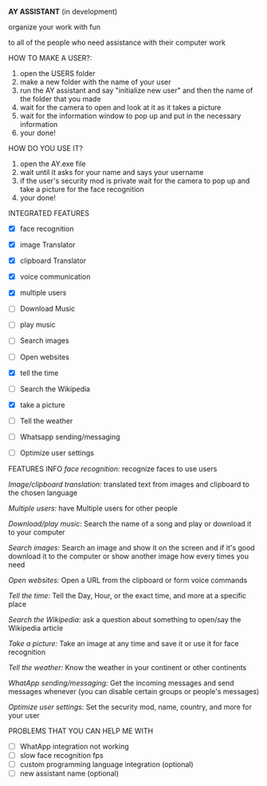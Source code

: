 **AY ASSISTANT** (in development)

organize your work with fun

to all of the people who need assistance with their computer work


HOW TO MAKE A USER?:

1. open the USERS folder
2. make a new folder with the name of your user
3. run the AY assistant and say "initialize new user" and then the name of the folder that you made
4. wait for the camera to open and look at it as it takes a picture
5. wait for the information window to pop up and put in the necessary information
6. your done!


HOW DO YOU USE IT?

1. open the AY.exe file
2. wait until it asks for your name and says your username
3. if the user's security mod is private wait for the camera to pop up and take a picture for the face recognition
4. your done!


INTEGRATED FEATURES

* [X] face recognition
* [X] image Translator
* [X] clipboard Translator
* [X] voice communication
* [X] multiple users
* [ ] Download Music
* [ ] play music
* [ ] Search images
* [ ] Open websites
* [X] tell the time
* [ ] Search the Wikipedia
* [X] take a picture
* [ ] Tell the weather
* [ ] Whatsapp sending/messaging
* [ ] Optimize user settings



FEATURES INFO
*face recognition:* recognize faces to use users


*Image/clipboard translation:* translated text from images and clipboard to the chosen language


*Multiple users:* have Multiple users for other people


*Download/play music:* Search the name of a song and play or download it to your computer


*Search images:* Search an image and show it on the screen and if it's good download it to the computer or show another image how every times you need


*Open websites:* Open a URL from the clipboard or form voice commands


*Tell the time:* Tell the Day, Hour, or the exact time, and more at a specific place


*Search the Wikipedia:* ask a question about something to open/say the Wikipedia article


*Take a picture:* Take an image at any time and save it or use it for face recognition


*Tell the weather:* Know the weather in your continent or other continents


*WhatApp sending/messaging:* Get the incoming messages and send messages whenever (you can disable certain groups or people's messages)


*Optimize user settings:* Set the security mod, name, country, and more for your user


PROBLEMS THAT YOU CAN HELP ME WITH

* [ ] WhatApp integration not working
* [ ] slow face recognition fps
* [ ] custom programming language integration (optional)
* [ ] new assistant name (optional)

